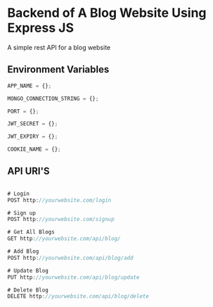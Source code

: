 # Backend of A Blog Website Using Express JS

A simple rest API for a blog website

## Environment Variables

```javascript
APP_NAME = {};

MONGO_CONNECTION_STRING = {};

PORT = {};

JWT_SECRET = {};

JWT_EXPIRY = {};

COOKIE_NAME = {};
```

## API URI'S

```javascript

# Login
POST http://yourwebsite.com/login

# Sign up
POST http://yourwebsite.com/signup

# Get All Blogs
GET http://yourwebsite.com/api/blog/

# Add Blog
POST http://yourwebsite.com/api/blog/add

# Update Blog
PUT http://yourwebsite.com/api/blog/update

# Delete Blog
DELETE http://yourwebsite.com/api/blog/delete


```
